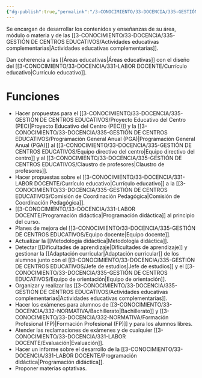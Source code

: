 ```yaml
---
{"dg-publish":true,"permalink":"/3-CONOCIMIENTO/33-DOCENCIA/335-GESTIÓN DE CENTROS EDUCATIVOS/Departamentos didácticos/"}
---
```


Se encargan de desarrollar los contenidos y enseñanzas de su área, módulo o materia y de las [[3-CONOCIMIENTO/33-DOCENCIA/335-GESTIÓN DE CENTROS EDUCATIVOS/Actividades educativas complementarias\|Actividades educativas complementarias]].

Dan coherencia a las [[Áreas educativas\|Áreas educativas]] con el diseño del [[3-CONOCIMIENTO/33-DOCENCIA/331-LABOR DOCENTE/Currículo educativo\|Currículo educativo]].

# Funciones
- Hacer propuestas para el [[3-CONOCIMIENTO/33-DOCENCIA/335-GESTIÓN DE CENTROS EDUCATIVOS/Proyecto Educativo del Centro (PEC)\|Proyecto Educativo del Centro (PEC)]] y la [[3-CONOCIMIENTO/33-DOCENCIA/335-GESTIÓN DE CENTROS EDUCATIVOS/Programación General Anual (PGA)\|Programación General Anual (PGA)]] al [[3-CONOCIMIENTO/33-DOCENCIA/335-GESTIÓN DE CENTROS EDUCATIVOS/Equipo directivo del centro\|Equipo directivo del centro]] y al [[3-CONOCIMIENTO/33-DOCENCIA/335-GESTIÓN DE CENTROS EDUCATIVOS/Claustro de profesores\|Claustro de profesores]].
- Hacer propuestas sobre el [[3-CONOCIMIENTO/33-DOCENCIA/331-LABOR DOCENTE/Currículo educativo\|Currículo educativo]] a la [[3-CONOCIMIENTO/33-DOCENCIA/335-GESTIÓN DE CENTROS EDUCATIVOS/Comisión de Coordinación Pedagógica\|Comisión de Coordinación Pedagógica]].
- [[3-CONOCIMIENTO/33-DOCENCIA/331-LABOR DOCENTE/Programación didáctica\|Programación didáctica]] al principio del curso.
- Planes de mejora del [[3-CONOCIMIENTO/33-DOCENCIA/335-GESTIÓN DE CENTROS EDUCATIVOS/Equipo docente\|Equipo docente]].
- Actualizar la [[Metodología didáctica\|Metodología didáctica]].
- Detectar [[Dificultades de aprendizaje\|Dificultades de aprendizaje]] y gestionar la [[Adaptación curricular\|Adaptación curricular]] de los alumnos junto con el [[3-CONOCIMIENTO/33-DOCENCIA/335-GESTIÓN DE CENTROS EDUCATIVOS/Jefe de estudios\|Jefe de estudios]] y el [[3-CONOCIMIENTO/33-DOCENCIA/335-GESTIÓN DE CENTROS EDUCATIVOS/Equipo de orientación\|Equipo de orientación]].
- Organizar y realizar las [[3-CONOCIMIENTO/33-DOCENCIA/335-GESTIÓN DE CENTROS EDUCATIVOS/Actividades educativas complementarias\|Actividades educativas complementarias]].
- Hacer los exámenes para alumnos de [[3-CONOCIMIENTO/33-DOCENCIA/332-NORMATIVA/Bachillerato\|Bachillerato]] y [[3-CONOCIMIENTO/33-DOCENCIA/332-NORMATIVA/Formación Profesional (FP)\|Formación Profesional (FP)]] y para los alumnos libres.
- Atender las reclamaciones de exámenes y de cualquier [[3-CONOCIMIENTO/33-DOCENCIA/331-LABOR DOCENTE/Evaluación\|Evaluación]].
- Hacer un informe sobre el desarrollo de la [[3-CONOCIMIENTO/33-DOCENCIA/331-LABOR DOCENTE/Programación didáctica\|Programación didáctica]].
- Proponer materias optativas.